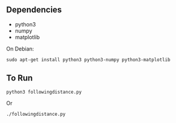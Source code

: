 ## Dependencies

- python3
- numpy
- matplotlib

On Debian:

	sudo apt-get install python3 python3-numpy python3-matplotlib

## To Run

	python3 followingdistance.py

Or

	./followingdistance.py
